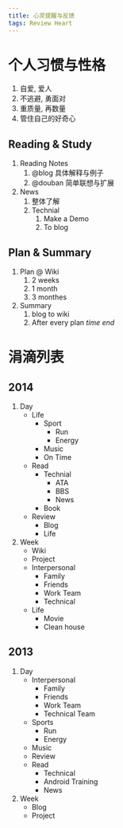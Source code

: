 ```yaml
---
title: 心灵提醒与反馈
tags: Review Heart
---
```


# 个人习惯与性格
1. 自爱, 爱人
2. 不逃避, 勇面对
3. 重质量, 再数量
4. 管住自己的好奇心

## Reading & Study
1. Reading Notes
    1. @blog 具体解释与例子
    2. @douban 简单联想与扩展
2. News
    1. 整体了解
    2. Technial
        1. Make a Demo
        2. To blog

## Plan & Summary
1. Plan @ Wiki
    1. 2 weeks
    2. 1 month
    3. 3 monthes
2. Summary
    1. blog to wiki
    2. After every plan *time end*

# 涓滴列表

## 2014
1. Day
    - Life
        - Sport
            - Run
            - Energy
        - Music
        - On Time
    - Read
        - Technial
            - ATA
            - BBS
            - News
        - Book
    - Review
        - Blog
        - Life
2. Week
    - Wiki
    - Project
    - Interpersonal
        - Family
        - Friends
        - Work Team
        - Technical
    - Life
        - Movie
        - Clean house

## 2013
1. Day
    - Interpersonal
        - Family
        - Friends
        - Work Team
        - Technical Team
    - Sports
        - Run
        - Energy
    - Music
    - Review
    - Read
        - Technical
        - Android Training
        - News
2. Week
    - Blog
    - Project
